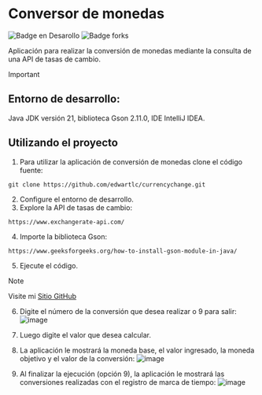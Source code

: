 <h1>Conversor de monedas</h1>

![Badge en Desarollo](https://img.shields.io/badge/status-terminado-green)
![Badge forks](https://img.shields.io/badge/forks-1-blue)

Aplicación para realizar la conversión de monedas mediante la consulta de una API de tasas de cambio.

> [!IMPORTANT]
> ## Entorno de desarrollo:
> Java JDK versión 21, biblioteca Gson 2.11.0, IDE IntelliJ IDEA.

## Utilizando el proyecto
1. Para utilizar la aplicación de conversión de monedas clone el código fuente:
```
git clone https://github.com/edwartlc/currencychange.git
```
2. Configure el entorno de desarrollo.
3. Explore la API de tasas de cambio:
```
https://www.exchangerate-api.com/
```
4. Importe la biblioteca Gson:
```
https://www.geeksforgeeks.org/how-to-install-gson-module-in-java/
```
5. Ejecute el código.
    
> [!NOTE]
> Visite mi [Sitio GitHub](https://github.com/edwartlc)

6. Digite el número de la conversión que desea realizar o 9 para salir:
![image](https://github.com/user-attachments/assets/fe28ee22-962a-4e49-8ad2-287b14b1fce7)

8. Luego digite el valor que desea calcular.
9. La aplicación le mostrará la moneda base, el valor ingresado, la moneda objetivo y el valor de la conversión:
![image](https://github.com/user-attachments/assets/e46da7d0-1fce-491b-bf85-ad3008c1d44f)
11. Al finalizar la ejecución (opción 9), la aplicación le mostrará las conversiones realizadas con el registro de marca de tiempo:
![image](https://github.com/user-attachments/assets/8a90bea9-2e9e-4a49-9a9a-a1aa8b5bf7ec)
